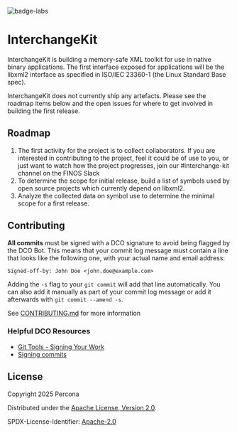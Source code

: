 ![badge-labs](https://user-images.githubusercontent.com/327285/230928932-7c75f8ed-e57b-41db-9fb7-a292a13a1e58.svg)

# InterchangeKit

InterchangeKit is building a memory-safe XML toolkit for use in native binary applications. The first interface exposed for applications will be the libxml2 interface as specified in ISO/IEC 23360-1 (the Linux Standard Base spec).

InterchangeKit does not currently ship any artefacts. Please see the roadmap items below and the open issues for where to get involved in building the first release.

## Roadmap

1. The first activity for the project is to collect collaborators. If you are interested in contributing to the project, feel it could be of use to you, or just want to watch how the project progresses, join our #interchange-kit channel on the FINOS Slack
1. To determine the scope for initial release, build a list of symbols used by open source projects which currently depend on libxml2. 
1. Analyze the collected data on symbol use to determine the minimal scope for a first release.

## Contributing

**All commits** must be signed with a DCO signature to avoid being flagged by the DCO Bot. This means that your commit log message must contain a line that looks like the following one, with your actual name and email address:

```
Signed-off-by: John Doe <john.doe@example.com>
```

Adding the `-s` flag to your `git commit` will add that line automatically. You can also add it manually as part of your commit log message or add it afterwards with `git commit --amend -s`.

See [CONTRIBUTING.md](./CONTRIBUTING.md) for more information

### Helpful DCO Resources
- [Git Tools - Signing Your Work](https://git-scm.com/book/en/v2/Git-Tools-Signing-Your-Work)
- [Signing commits
](https://docs.github.com/en/github/authenticating-to-github/signing-commits)

## License

Copyright 2025 Percona

Distributed under the [Apache License, Version 2.0](http://www.apache.org/licenses/LICENSE-2.0).

SPDX-License-Identifier: [Apache-2.0](https://spdx.org/licenses/Apache-2.0)
